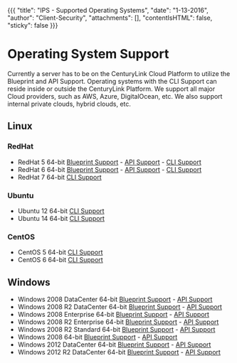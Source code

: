{{{ "title": "IPS - Supported Operating Systems",
        "date": "1-13-2016",
        "author": "Client-Security",
        "attachments": [],
        "contentIsHTML": false,
        "sticky": false }}}

# Operating System Support

Currently a server has to be on the CenturyLink Cloud Platform to utilize the Blueprint and API Support.
Operating systems with the CLI Support can reside inside or outside the CenturyLink Platform.  We support all major Cloud providers, such as AWS, Azure, DigitalOcean, etc.  We also support internal private clouds, hybrid clouds, etc.

## Linux

### RedHat
* RedHat 5 64-bit [Blueprint Support](../Security/getting-started-with-ips.md) - [API Support](../Security/ips-api.md) - [CLI Support](../Security/ipsAnywhere.md)
* RedHat 6 64-bit [Blueprint Support](../Security/getting-started-with-ips.md) - [API Support](../Security/ips-api.md) - [CLI Support](../Security/ipsAnywhere.md)
* RedHat 7 64-bit [CLI Support](../Security/ipsAnywhere.md)

### Ubuntu
* Ubuntu 12 64-bit [CLI Support](../Security/ipsAnywhere.md)
* Ubuntu 14 64-bit [CLI Support](../Security/ipsAnywhere.md)

### CentOS
* CentOS 5 64-bit [CLI Support](../Security/ipsAnywhere.md)
* CentOS 6 64-bit [CLI Support](../Security/ipsAnywhere.md)

## Windows
* Windows 2008 DataCenter 64-bit [Blueprint Support](../Security/getting-started-with-ips.md) - [API Support](../Security/ips-api.md)
* Windows 2008 R2 DataCenter 64-bit [Blueprint Support](../Security/getting-started-with-ips.md) - [API Support](../Security/ips-api.md)
* Windows 2008 Enterprise 64-bit [Blueprint Support](../Security/getting-started-with-ips.md) - [API Support](../Security/ips-api.md)
* Windows 2008 R2 Enterprise 64-bit [Blueprint Support](../Security/getting-started-with-ips.md) - [API Support](../Security/ips-api.md)
* Windows 2008 R2 Standard 64-bit [Blueprint Support](../Security/getting-started-with-ips.md) - [API Support](../Security/ips-api.md)
* Windows 2008 64-bit [Blueprint Support](../Security/getting-started-with-ips.md) - [API Support](../Security/ips-api.md)
* Windows 2012 DataCenter 64-bit [Blueprint Support](../Security/getting-started-with-ips.md) - [API Support](../Security/ips-api.md)
* Windows 2012 R2 DataCenter 64-bit [Blueprint Support](../Security/getting-started-with-ips.md) - [API Support](../Security/ips-api.md)